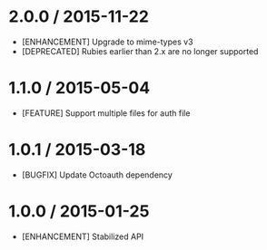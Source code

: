# 2.0.0 / 2015-11-22

* [ENHANCEMENT] Upgrade to mime-types v3
* [DEPRECATED] Rubies earlier than 2.x are no longer supported

# 1.1.0 / 2015-05-04

* [FEATURE] Support multiple files for auth file

# 1.0.1 / 2015-03-18

* [BUGFIX] Update Octoauth dependency

# 1.0.0 / 2015-01-25

* [ENHANCEMENT] Stabilized API

